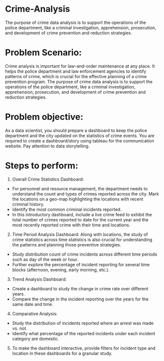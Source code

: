 # Crime-Analysis
The purpose of crime data analysis is to support the operations of the police department, like a criminal investigation, apprehension, prosecution, and development of crime prevention and reduction strategies.

# Problem Scenario: 
Crime analysis is important for law-and-order maintenance at any place. It helps the police department and law enforcement agencies to identify patterns of crime, which is crucial for the effective planning of a crime prevention program. The purpose of crime data analysis is to support the operations of the police department, like a criminal investigation, apprehension, prosecution, and development of crime prevention and reduction strategies.

# Problem objective: 
As a data scientist, you should prepare a dashboard to keep the police department and the city updated on the statistics of crime events. You are required to create a dashboard/story using tableau for the communication website. Pay attention to data storytelling.

# Steps to perform:
1.	Overall Crime Statistics Dashboard:
*	For personnel and resource management, the department needs to understand the count and types of crimes reported across the city. Mark the locations on a geo-map highlighting the locations with recent criminal history.
*	Identify the most common criminal incidents reported.     
*	In this introductory dashboard, include a live crime feed to exhibit the total number of crimes reported to date for the current year and the most recently reported crime with their time and locations.

2.	Time Period Analysis Dashboard:
Along with locations, the study of crime statistics across time statistics is also crucial for understanding the patterns and planning those preventive strategies. 
*	Study distribution count of crime incidents across different time periods such as day of the week or hour.
*	Further explore the percentage of incident reporting for several time blocks (afternoon, evening, early morning, etc.).

3.	Trend Analysis Dashboard:
*	Create a dashboard to study the change in crime rate over different years. 
*	Compare the change in the incident reporting over the years for the same date and time.

4.	Comparative Analysis:
*	Study the distribution of incidents reported where an arrest was made vs. not.
*	Identify what percentage of the reported incidents under each incident category are domestic.

5.	 To make the dashboard interactive, provide filters for incident type and location in these dashboards for a granular study.
